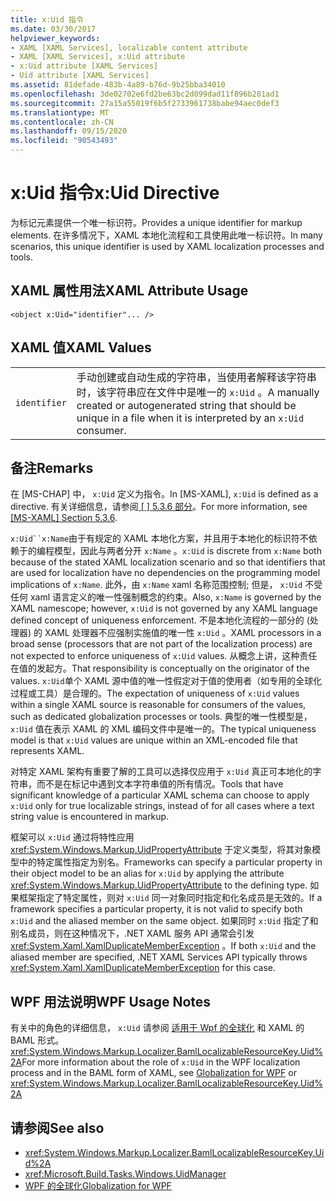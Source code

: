 ```yaml
---
title: x:Uid 指令
ms.date: 03/30/2017
helpviewer_keywords:
- XAML [XAML Services], localizable content attribute
- XAML [XAML Services], x:Uid attribute
- x:Uid attribute [XAML Services]
- Uid attribute [XAML Services]
ms.assetid: 81defade-483b-4a89-b76d-9b25bba34010
ms.openlocfilehash: 3de02702e6fd2be63bc2d099dad11f896b281ad1
ms.sourcegitcommit: 27a15a55019f6b5f2733961738babe94aec0def3
ms.translationtype: MT
ms.contentlocale: zh-CN
ms.lasthandoff: 09/15/2020
ms.locfileid: "90543493"
---
```

# <a name="xuid-directive"></a><span data-ttu-id="b8ef1-102">x:Uid 指令</span><span class="sxs-lookup"><span data-stu-id="b8ef1-102">x:Uid Directive</span></span>

<span data-ttu-id="b8ef1-103">为标记元素提供一个唯一标识符。</span><span class="sxs-lookup"><span data-stu-id="b8ef1-103">Provides a unique identifier for markup elements.</span></span> <span data-ttu-id="b8ef1-104">在许多情况下，XAML 本地化流程和工具使用此唯一标识符。</span><span class="sxs-lookup"><span data-stu-id="b8ef1-104">In many scenarios, this unique identifier is used by XAML localization processes and tools.</span></span>

## <a name="xaml-attribute-usage"></a><span data-ttu-id="b8ef1-105">XAML 属性用法</span><span class="sxs-lookup"><span data-stu-id="b8ef1-105">XAML Attribute Usage</span></span>

```xaml
<object x:Uid="identifier"... />
```

## <a name="xaml-values"></a><span data-ttu-id="b8ef1-106">XAML 值</span><span class="sxs-lookup"><span data-stu-id="b8ef1-106">XAML Values</span></span>

|||
|-|-|
|`identifier`|<span data-ttu-id="b8ef1-107">手动创建或自动生成的字符串，当使用者解释该字符串时，该字符串应在文件中是唯一的 `x:Uid` 。</span><span class="sxs-lookup"><span data-stu-id="b8ef1-107">A manually created or autogenerated string that should be unique in a file when it is interpreted by an `x:Uid` consumer.</span></span>|

## <a name="remarks"></a><span data-ttu-id="b8ef1-108">备注</span><span class="sxs-lookup"><span data-stu-id="b8ef1-108">Remarks</span></span>

<span data-ttu-id="b8ef1-109">在 [MS-CHAP] 中， `x:Uid` 定义为指令。</span><span class="sxs-lookup"><span data-stu-id="b8ef1-109">In [MS-XAML], `x:Uid` is defined as a directive.</span></span> <span data-ttu-id="b8ef1-110">有关详细信息，请参阅[ \[ \] 5.3.6 部分](/previous-versions/msp-n-p/ff650760(v=pandp.10))。</span><span class="sxs-lookup"><span data-stu-id="b8ef1-110">For more information, see [\[MS-XAML\] Section 5.3.6](/previous-versions/msp-n-p/ff650760(v=pandp.10)).</span></span>

<span data-ttu-id="b8ef1-111">`x:Uid``x:Name`由于有规定的 XAML 本地化方案，并且用于本地化的标识符不依赖于的编程模型，因此与两者分开 `x:Name` 。</span><span class="sxs-lookup"><span data-stu-id="b8ef1-111">`x:Uid` is discrete from `x:Name` both because of the stated XAML localization scenario and so that identifiers that are used for localization have no dependencies on the programming model implications of `x:Name`.</span></span> <span data-ttu-id="b8ef1-112">此外，由 `x:Name` xaml 名称范围控制; 但是， `x:Uid` 不受任何 xaml 语言定义的唯一性强制概念的约束。</span><span class="sxs-lookup"><span data-stu-id="b8ef1-112">Also, `x:Name` is governed by the XAML namescope; however, `x:Uid` is not governed by any XAML language defined concept of uniqueness enforcement.</span></span> <span data-ttu-id="b8ef1-113">不是本地化流程的一部分的 (处理器) 的 XAML 处理器不应强制实施值的唯一性 `x:Uid` 。</span><span class="sxs-lookup"><span data-stu-id="b8ef1-113">XAML processors in a broad sense (processors that are not part of the localization process) are not expected to enforce uniqueness of `x:Uid` values.</span></span> <span data-ttu-id="b8ef1-114">从概念上讲，这种责任在值的发起方。</span><span class="sxs-lookup"><span data-stu-id="b8ef1-114">That responsibility is conceptually on the originator of the values.</span></span> <span data-ttu-id="b8ef1-115">`x:Uid`单个 XAML 源中值的唯一性假定对于值的使用者（如专用的全球化过程或工具）是合理的。</span><span class="sxs-lookup"><span data-stu-id="b8ef1-115">The expectation of uniqueness of `x:Uid` values within a single XAML source is reasonable for consumers of the values, such as dedicated globalization processes or tools.</span></span> <span data-ttu-id="b8ef1-116">典型的唯一性模型是， `x:Uid` 值在表示 XAML 的 XML 编码文件中是唯一的。</span><span class="sxs-lookup"><span data-stu-id="b8ef1-116">The typical uniqueness model is that `x:Uid` values are unique within an XML-encoded file that represents XAML.</span></span>

<span data-ttu-id="b8ef1-117">对特定 XAML 架构有重要了解的工具可以选择仅应用于 `x:Uid` 真正可本地化的字符串，而不是在标记中遇到文本字符串值的所有情况。</span><span class="sxs-lookup"><span data-stu-id="b8ef1-117">Tools that have significant knowledge of a particular XAML schema can choose to apply `x:Uid` only for true localizable strings, instead of for all cases where a text string value is encountered in markup.</span></span>

<span data-ttu-id="b8ef1-118">框架可以 `x:Uid` 通过将特性应用 <xref:System.Windows.Markup.UidPropertyAttribute> 于定义类型，将其对象模型中的特定属性指定为别名。</span><span class="sxs-lookup"><span data-stu-id="b8ef1-118">Frameworks can specify a particular property in their object model to be an alias for `x:Uid` by applying the attribute <xref:System.Windows.Markup.UidPropertyAttribute> to the defining type.</span></span> <span data-ttu-id="b8ef1-119">如果框架指定了特定属性，则对 `x:Uid` 同一对象同时指定和化名成员是无效的。</span><span class="sxs-lookup"><span data-stu-id="b8ef1-119">If a framework specifies a particular property, it is not valid to specify both `x:Uid` and the aliased member on the same object.</span></span> <span data-ttu-id="b8ef1-120">如果同时 `x:Uid` 指定了和别名成员，则在这种情况下，.NET XAML 服务 API 通常会引发 <xref:System.Xaml.XamlDuplicateMemberException> 。</span><span class="sxs-lookup"><span data-stu-id="b8ef1-120">If both `x:Uid` and the aliased member are specified, .NET XAML Services API typically throws <xref:System.Xaml.XamlDuplicateMemberException> for this case.</span></span>

## <a name="wpf-usage-notes"></a><span data-ttu-id="b8ef1-121">WPF 用法说明</span><span class="sxs-lookup"><span data-stu-id="b8ef1-121">WPF Usage Notes</span></span>

<span data-ttu-id="b8ef1-122">有关中的角色的详细信息， `x:Uid` 请参阅 [适用于 Wpf 的全球化](/dotnet/desktop/wpf/advanced/globalization-for-wpf) 和 XAML 的 BAML 形式。 <xref:System.Windows.Markup.Localizer.BamlLocalizableResourceKey.Uid%2A></span><span class="sxs-lookup"><span data-stu-id="b8ef1-122">For more information about the role of `x:Uid` in the WPF localization process and in the BAML form of XAML, see [Globalization for WPF](/dotnet/desktop/wpf/advanced/globalization-for-wpf) or <xref:System.Windows.Markup.Localizer.BamlLocalizableResourceKey.Uid%2A></span></span>

## <a name="see-also"></a><span data-ttu-id="b8ef1-123">请参阅</span><span class="sxs-lookup"><span data-stu-id="b8ef1-123">See also</span></span>

- <xref:System.Windows.Markup.Localizer.BamlLocalizableResourceKey.Uid%2A>
- <xref:Microsoft.Build.Tasks.Windows.UidManager>
- [<span data-ttu-id="b8ef1-124">WPF 的全球化</span><span class="sxs-lookup"><span data-stu-id="b8ef1-124">Globalization for WPF</span></span>](/dotnet/desktop/wpf/advanced/globalization-for-wpf)
